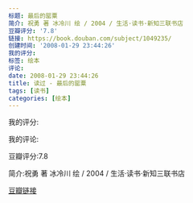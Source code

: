 ```yaml
---
标题: 最后的罂粟
简介: 祝勇 著 冰冷川 绘 / 2004 / 生活·读书·新知三联书店
豆瓣评分: '7.8'
链接: https://book.douban.com/subject/1049235/
创建时间: '2008-01-29 23:44:26'
我的评分:
标签: 绘本
评论:
date: 2008-01-29 23:44:26
title: 读过 - 最后的罂粟
tags: [读书]
categories: [绘本]
---
```


我的评分:

我的评论:

豆瓣评分:7.8

简介:祝勇 著 冰冷川 绘 / 2004 / 生活·读书·新知三联书店

[豆瓣链接](https://book.douban.com/subject/1049235/)

